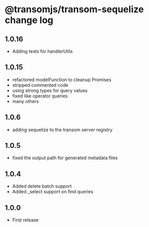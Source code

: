 # @transomjs/transom-sequelize change log

## 1.0.16
- Adding tests for handlerUtils

## 1.0.15
- refactored modelFunction to cleanup Promises
- stripped commented code
- using strong types for query values
- fixed like operator queries
- many others

## 1.0.6
- adding sequelize to the transom server registry


## 1.0.5
- fixed the output path for generated metadata files

## 1.0.4
- Added delete batch support
- Added _select support on find queries

## 1.0.0
- First release
